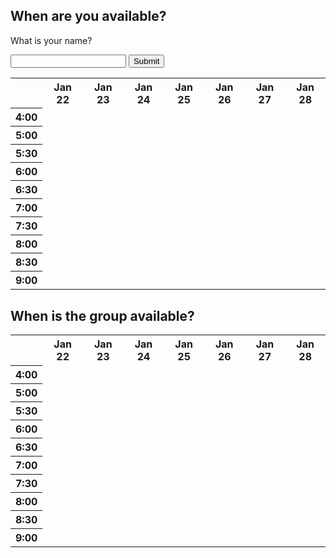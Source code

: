 ## When are you available?


<style>
  td b{display:block;position:relative;color: rgba(0, 0, 0, 0);}
  td b:hover{background:rgba(255, 255, 255, 0.25);color: rgba(0, 0, 0, 0);}
</style>

<script>
  var UserData = [{"globalMap":[[0,0,0,0,0,0,0],[0,0,0,0,0,0,0],[0,0,0,0,0,0,0],[0,0,0,0,0,0,0],[0,0,0,0,0,0,0],[0,0,0,0,0,0,0],[0,0,0,0,0,0,0],[0,0,0,0,0,0,0],[0,0,0,0,0,0,0],[0,0,0,0,0,0,0]]},{"name":"Example","indMap":[[0,0,0,0,0,0,0],[0,0,0,0,0,0,0],[0,0,0,0,0,0,0],[0,0,0,0,0,0,0],[0,0,0,0,0,0,0],[0,0,0,0,0,0,0],[0,0,0,0,0,0,0],[0,0,0,0,0,0,0],[0,0,0,0,0,0,0],[0,0,0,0,0,0,0]]}]
  map = [[0,0,0,0,0,0,0],[0,0,0,0,0,0,0],[0,0,0,0,0,0,0],[0,0,0,0,0,0,0],[0,0,0,0,0,0,0],[0,0,0,0,0,0,0],[0,0,0,0,0,0,0],[0,0,0,0,0,0,0],[0,0,0,0,0,0,0],[0,0,0,0,0,0,0]]
  function newUser() {
    console.log(UserData)
    var uid = document.getElementById("usernameinput").value;
    console.log(uid)
    for (var index = 1; index < UserData.length; ++index) {
      var existingUser = UserData[index];
      console.log(existingUser.name)
      if (existingUser.name == uid){
        console.log("User already exists!")
        return 1;
      }
    }
    console.log("new user")
    user = {name:uid,"indMap":[[0,0,0,0,0,0,0],[0,0,0,0,0,0,0],[0,0,0,0,0,0,0],[0,0,0,0,0,0,0],[0,0,0,0,0,0,0],[0,0,0,0,0,0,0],[0,0,0,0,0,0,0],[0,0,0,0,0,0,0],[0,0,0,0,0,0,0],[0,0,0,0,0,0,0]]}
    UserData.push(user)
    return 0;
  }
  GlobalMap = [[0,0,0,0,0,0,0],[0,0,0,0,0,0,0],[0,0,0,0,0,0,0],[0,0,0,0,0,0,0],[0,0,0,0,0,0,0],[0,0,0,0,0,0,0],[0,0,0,0,0,0,0],[0,0,0,0,0,0,0],[0,0,0,0,0,0,0],[0,0,0,0,0,0,0]]
  function cellSelect(row, column) {
    rowIdx = row-1
    columnIdx = column-1
    console.log(map[rowIdx][columnIdx])
    cell = document.getElementById(row + "," + column)
    if (map[rowIdx][columnIdx] == 0) {
      map[rowIdx][columnIdx] = 1
      GlobalMap[rowIdx][columnIdx] += 1
      cell.style.background = "#00FF00"
    } else if (map[rowIdx][columnIdx] == 1) {
      map[rowIdx][columnIdx] = 0
      GlobalMap[rowIdx][columnIdx] += 1
      cell.style.background = "rgba(0, 0, 0, 0)"
    }
  }
</script>

What is your name?
<form id="form" onsubmit="return false;">
  <input type = "text" id = "usernameinput">
  <input type = "submit" onclick = "newUser()">
</form>

<table>
  <tr>
    <th></th>
    <th>Jan 22</th>
    <th>Jan 23</th>
    <th>Jan 24</th>
    <th>Jan 25</th>
    <th>Jan 26</th>
    <th>Jan 27</th>
    <th>Jan 28</th>
  </tr>
  <tr>
    <th>4:00</th>
    <td id = "1,1"><b onclick = "cellSelect(1,1)">0</b></td>
    <td id = "1,2"><b onclick = "cellSelect(1,2)">0</b></td>
    <td id = "1,3"><b onclick = "cellSelect(1,3)">0</b></td>
    <td id = "1,4"><b onclick = "cellSelect(1,4)">0</b></td>
    <td id = "1,5"><b onclick = "cellSelect(1,5)">0</b></td>
    <td id = "1,6"><b onclick = "cellSelect(1,6)">0</b></td>
    <td id = "1,7"><b onclick = "cellSelect(1,7)">0</b></td>
  </tr>
  <tr>
    <th>5:00</th>
    <td id = "2,1"><b onclick = "cellSelect(2,1)">0</b></td>
    <td id = "2,2"><b onclick = "cellSelect(2,2)">0</b></td>
    <td id = "2,3"><b onclick = "cellSelect(2,3)">0</b></td>
    <td id = "2,4"><b onclick = "cellSelect(2,4)">0</b></td>
    <td id = "2,5"><b onclick = "cellSelect(2,5)">0</b></td>
    <td id = "2,6"><b onclick = "cellSelect(2,6)">0</b></td>
    <td id = "2,7"><b onclick = "cellSelect(2,7)">0</b></td>
  </tr>
  <tr>
    <th>5:30</th>
    <td id = "3,1"><b onclick = "cellSelect(3,1)">0</b></td>
    <td id = "3,2"><b onclick = "cellSelect(3,2)">0</b></td>
    <td id = "3,3"><b onclick = "cellSelect(3,3)">0</b></td>
    <td id = "3,4"><b onclick = "cellSelect(3,4)">0</b></td>
    <td id = "3,5"><b onclick = "cellSelect(3,5)">0</b></td>
    <td id = "3,6"><b onclick = "cellSelect(3,6)">0</b></td>
    <td id = "3,7"><b onclick = "cellSelect(3,7)">0</b></td>
  </tr>
  <tr>
    <th>6:00</th>
    <td id = "4,1"><b onclick = "cellSelect(4,1)">0</b></td>
    <td id = "4,2"><b onclick = "cellSelect(4,2)">0</b></td>
    <td id = "4,3"><b onclick = "cellSelect(4,3)">0</b></td>
    <td id = "4,4"><b onclick = "cellSelect(4,4)">0</b></td>
    <td id = "4,5"><b onclick = "cellSelect(4,5)">0</b></td>
    <td id = "4,6"><b onclick = "cellSelect(4,6)">0</b></td>
    <td id = "4,7"><b onclick = "cellSelect(4,7)">0</b></td>
  </tr>
  <tr>
    <th>6:30</th>
    <td id = "5,1"><b onclick = "cellSelect(5,1)">0</b></td>
    <td id = "5,2"><b onclick = "cellSelect(5,2)">0</b></td>
    <td id = "5,3"><b onclick = "cellSelect(5,3)">0</b></td>
    <td id = "5,4"><b onclick = "cellSelect(5,4)">0</b></td>
    <td id = "5,5"><b onclick = "cellSelect(5,5)">0</b></td>
    <td id = "5,6"><b onclick = "cellSelect(5,6)">0</b></td>
    <td id = "5,7"><b onclick = "cellSelect(5,7)">0</b></td>
  </tr>
  <tr>
    <th>7:00</th>
    <td id = "6,1"><b onclick = "cellSelect(6,1)">0</b></td>
    <td id = "6,2"><b onclick = "cellSelect(6,2)">0</b></td>
    <td id = "6,3"><b onclick = "cellSelect(6,3)">0</b></td>
    <td id = "6,4"><b onclick = "cellSelect(6,4)">0</b></td>
    <td id = "6,5"><b onclick = "cellSelect(6,5)">0</b></td>
    <td id = "6,6"><b onclick = "cellSelect(6,6)">0</b></td>
    <td id = "6,7"><b onclick = "cellSelect(6,7)">0</b></td>
  </tr>
  <tr>
    <th>7:30</th>
    <td id = "7,1"><b onclick = "cellSelect(7,1)">0</b></td>
    <td id = "7,2"><b onclick = "cellSelect(7,2)">0</b></td>
    <td id = "7,3"><b onclick = "cellSelect(7,3)">0</b></td>
    <td id = "7,4"><b onclick = "cellSelect(7,4)">0</b></td>
    <td id = "7,5"><b onclick = "cellSelect(7,5)">0</b></td>
    <td id = "7,6"><b onclick = "cellSelect(7,6)">0</b></td>
    <td id = "7,7"><b onclick = "cellSelect(7,7)">0</b></td>
  </tr>
  <tr>
    <th>8:00</th>
    <td id = "8,1"><b onclick = "cellSelect(8,1)">0</b></td>
    <td id = "8,2"><b onclick = "cellSelect(8,2)">0</b></td>
    <td id = "8,3"><b onclick = "cellSelect(8,3)">0</b></td>
    <td id = "8,4"><b onclick = "cellSelect(8,4)">0</b></td>
    <td id = "8,5"><b onclick = "cellSelect(8,5)">0</b></td>
    <td id = "8,6"><b onclick = "cellSelect(8,6)">0</b></td>
    <td id = "8,7"><b onclick = "cellSelect(8,7)">0</b></td>
  </tr>
  <tr>
    <th>8:30</th>
    <td id = "9,1"><b onclick = "cellSelect(9,1)">0</b></td>
    <td id = "9,2"><b onclick = "cellSelect(9,2)">0</b></td>
    <td id = "9,3"><b onclick = "cellSelect(9,3)">0</b></td>
    <td id = "9,4"><b onclick = "cellSelect(9,4)">0</b></td>
    <td id = "9,5"><b onclick = "cellSelect(9,5)">0</b></td>
    <td id = "9,6"><b onclick = "cellSelect(9,6)">0</b></td>
    <td id = "9,7"><b onclick = "cellSelect(9,7)">0</b></td>
  </tr>
  <tr>
    <th>9:00</th>
    <td id = "10,1"><b onclick = "cellSelect(10,1)">0</b></td>
    <td id = "10,2"><b onclick = "cellSelect(10,2)">0</b></td>
    <td id = "10,3"><b onclick = "cellSelect(10,3)">0</b></td>
    <td id = "10,4"><b onclick = "cellSelect(10,4)">0</b></td>
    <td id = "10,5"><b onclick = "cellSelect(10,5)">0</b></td>
    <td id = "10,6"><b onclick = "cellSelect(10,6)">0</b></td>
    <td id = "10,7"><b onclick = "cellSelect(10,7)">0</b></td>
  </tr>
</table>

## When is the group available?

<table>
  <tr>
    <th></th>
    <th>Jan 22</th>
    <th>Jan 23</th>
    <th>Jan 24</th>
    <th>Jan 25</th>
    <th>Jan 26</th>
    <th>Jan 27</th>
    <th>Jan 28</th>
  </tr>
  <tr>
    <th>4:00</th>
    <td id = "glob1,1"></td>
    <td id = "glob1,2"></td>
    <td id = "glob1,3"></td>
    <td id = "glob1,4"></td>
    <td id = "glob1,5"></td>
    <td id = "glob1,6"></td>
    <td id = "glob1,7"></td>
  </tr>
  <tr>
    <th>5:00</th>
    <td id = "glob2,1"></td>
    <td id = "glob2,2"></td>
    <td id = "glob2,3"></td>
    <td id = "glob2,4"></td>
    <td id = "glob2,5"></td>
    <td id = "glob2,6"></td>
    <td id = "glob2,7"></td>
  </tr>
  <tr>
    <th>5:30</th>
    <td id = "glob3,1"></td>
    <td id = "glob3,2"></td>
    <td id = "glob3,3"></td>
    <td id = "glob3,4"></td>
    <td id = "glob3,5"></td>
    <td id = "glob3,6"></td>
    <td id = "glob3,7"></td>
  </tr>
  <tr>
    <th>6:00</th>
    <td id = "glob4,1"></td>
    <td id = "glob4,2"></td>
    <td id = "glob4,3"></td>
    <td id = "glob4,4"></td>
    <td id = "glob4,5"></td>
    <td id = "glob4,6"></td>
    <td id = "glob4,7"></td>
  </tr>
  <tr>
    <th>6:30</th>
    <td id = "glob5,1"></td>
    <td id = "glob5,2"></td>
    <td id = "glob5,3"></td>
    <td id = "glob5,4"></td>
    <td id = "glob5,5"></td>
    <td id = "glob5,6"></td>
    <td id = "glob5,7"></td>
  </tr>
  <tr>
    <th>7:00</th>
    <td id = "glob6,1"></td>
    <td id = "glob6,2"></td>
    <td id = "glob6,3"></td>
    <td id = "glob6,4"></td>
    <td id = "glob6,5"></td>
    <td id = "glob6,6"></td>
    <td id = "glob6,7"></td>
  </tr>
  <tr>
    <th>7:30</th>
    <td id = "glob7,1"></td>
    <td id = "glob7,2"></td>
    <td id = "glob7,3"></td>
    <td id = "glob7,4"></td>
    <td id = "glob7,5"></td>
    <td id = "glob7,6"></td>
    <td id = "glob7,7"></td>
  </tr>
  <tr>
    <th>8:00</th>
    <td id = "glob8,1"></td>
    <td id = "glob8,2"></td>
    <td id = "glob8,3"></td>
    <td id = "glob8,4"></td>
    <td id = "glob8,5"></td>
    <td id = "glob8,6"></td>
    <td id = "glob8,7"></td>
  </tr>
  <tr>
    <th>8:30</th>
    <td id = "glob9,1"></td>
    <td id = "glob9,2"></td>
    <td id = "glob9,3"></td>
    <td id = "glob9,4"></td>
    <td id = "glob9,5"></td>
    <td id = "glob9,6"></td>
    <td id = "glob9,7"></td>
  </tr>
  <tr>
    <th>9:00</th>
    <td id = "glob10,1"></td>
    <td id = "glob10,2"></td>
    <td id = "glob10,3"></td>
    <td id = "glob10,4"></td>
    <td id = "glob10,5"></td>
    <td id = "glob10,6"></td>
    <td id = "glob10,7"></td>
  </tr>
</table>